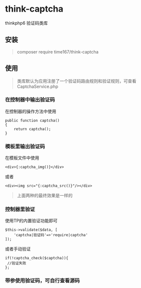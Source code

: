 # think-captcha

thinkphp6 验证码类库

## 安装
> composer require time167/think-captcha

## 使用
> 类库默认为应用注册了一个验证码路由规则和验证规则，可查看CaptchaService.php

### 在控制器中输出验证码
在控制器的操作方法中使用
~~~
public function captcha()
{
	return captcha();
}
~~~

### 模板里输出验证码

在模板文件中使用
~~~
<div>{:captcha_img()}</div>
~~~
或者
~~~
<div><img src="{:captcha_src()}"/></div>
~~~
> 上面两种的最终效果是一样的

### 控制器里验证

使用TP的内置验证功能即可
~~~
$this->validate($data, [
    'captcha|验证码'=>'require|captcha'
]);
~~~
或者手动验证
~~~
if(!captcha_check($captcha)){
 //验证失败
};
~~~

### 带参使用验证码，可自行查看源码